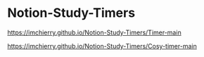 # Notion-Study-Timers

https://imchierry.github.io/Notion-Study-Timers/Timer-main

https://imchierry.github.io/Notion-Study-Timers/Cosy-timer-main
